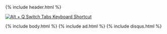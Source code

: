{% include header.html %}

[![Alt + Q Switch Tabs Keyboard Shortcut
](https://i.imgur.com/4g9w0CS.png)](https://chrome.google.com/webstore/detail/alt-%20-q-switch-tabs-keybo/odhjcgnlbagjllfbilicalpigimhdcll)

{% include body.html %}
{% include ad.html %}
{% include disqus.html %}
